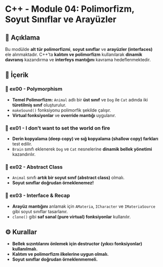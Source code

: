 # C++ - Module 04: Polimorfizm, Soyut Sınıflar ve Arayüzler

## 📖 Açıklama
Bu modülde **alt tür polimorfizmi**, **soyut sınıflar** ve **arayüzler (interfaces)** ele alınmaktadır. C++’ta **kalıtım ve polimorfizm** kullanılarak **dinamik davranış** kazandırma ve **interfeys mantığını** kavrama hedeflenmektedir.

## 📌 İçerik

### 🔹 **ex00 - Polymorphism**
- **Temel Polimorfizm:** `Animal` adlı bir **üst sınıf** ve `Dog` ile `Cat` adında iki **türetilmiş sınıf** oluşturulur.
- `makeSound()` fonksiyonu polimorfik şekilde çalışır.
- **Virtual fonksiyonlar** ve **override mantığı** uygulanır.

### 🔹 **ex01 - I don’t want to set the world on fire**
- **Derin kopyalama (deep copy) ve sığ kopyalama (shallow copy) farkları** test edilir.
- `Brain` sınıfı eklenerek `Dog` ve `Cat` nesnelerine **dinamik bellek yönetimi** kazandırılır.

### 🔹 **ex02 - Abstract Class**
- `Animal` sınıfı **artık bir soyut sınıf (abstract class)** olmalı.
- **Soyut sınıflar doğrudan örneklenemez!**

### 🔹 **ex03 - Interface & Recap**
- **Arayüz mantığını** anlamak için `AMateria`, `ICharacter` ve `IMateriaSource` gibi soyut sınıflar tasarlanır.
- `clone()` gibi **saf sanal (pure virtual) fonksiyonlar** kullanılır.

## ⚙️ Kurallar
- **Bellek sızıntılarını önlemek için destructor (yıkıcı fonksiyonlar) kullanılmalı.**
- **Kalıtım ve polimorfizm ilkelerine uygun olmalı.**
- **Soyut sınıflar doğrudan örneklenmemeli.**
